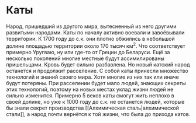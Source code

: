 # Каты

Народ, пришедший из другого мира, вытесненный из него другими развитыми народами.
Каты по началу активно воевали и завоёвывали территории. К 1700 году до с.к. они плотно обжились в небольшой долине площадью территории около 170 тысяч км$^2$. Что соответствует примерно Уругваю, ну или где-то от Греции до Беларуси.
Ещё за несколько поколений многие местные будут ассимилированы пришельцами. Кровь будет сильно разбавлена. Но новый катский народ останется и продолжит расселение.
С собой каты принесли множество технологий и знаний своего мира. Хотя многие из них так или иначе будут потеряны.
При расселении будет мало людей, знающих секреты этих технологий, поэтому на новых местах уклад жизни людей не сильно изменится. Примерно 5 веков каты смогут жить неплохо в своей долине, но уже к 1000 году до с.к. не останется людей, которые бы знали секрет производства [[Алхимическая сталь|алхимической стали]], а народ почти вернётся к той жизни, что была до прихода катов.